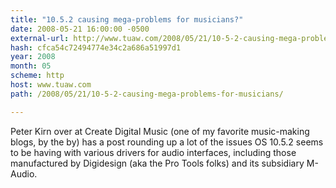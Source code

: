 ```yaml
---
title: "10.5.2 causing mega-problems for musicians?"
date: 2008-05-21 16:00:00 -0500
external-url: http://www.tuaw.com/2008/05/21/10-5-2-causing-mega-problems-for-musicians/
hash: cfca54c72494774e34c2a686a51997d1
year: 2008
month: 05
scheme: http
host: www.tuaw.com
path: /2008/05/21/10-5-2-causing-mega-problems-for-musicians/

---
```


Peter Kirn over at Create Digital Music (one of my favorite music-making blogs, by the by) has a post rounding up a lot of the issues OS 10.5.2 seems to be having with various drivers for audio interfaces, including those manufactured by Digidesign (aka the Pro Tools folks) and its subsidiary M-Audio.
